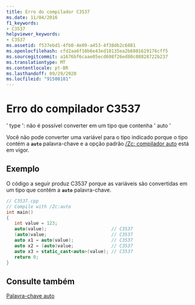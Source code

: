 ```yaml
---
title: Erro do compilador C3537
ms.date: 11/04/2016
f1_keywords:
- C3537
helpviewer_keywords:
- C3537
ms.assetid: f537ebd1-4fb0-4e09-a453-4f38db2c6881
ms.openlocfilehash: cfd2aa6f10b6e43ed10135ea2b6801619176cff5
ms.sourcegitcommit: a1676bf6caae05ecd698f26ed80c08828722b237
ms.translationtype: MT
ms.contentlocale: pt-BR
ms.lasthandoff: 09/29/2020
ms.locfileid: "91508181"
---
```

# <a name="compiler-error-c3537"></a>Erro do compilador C3537

' type ': não é possível converter em um tipo que contenha ' auto '

Você não pode converter uma variável para o tipo indicado porque o tipo contém a **`auto`** palavra-chave e a opção padrão [/Zc: compilador auto](../../build/reference/zc-auto-deduce-variable-type.md) está em vigor.

## <a name="example"></a>Exemplo

O código a seguir produz C3537 porque as variáveis são convertidas em um tipo que contém a **`auto`** palavra-chave.

```cpp
// C3537.cpp
// Compile with /Zc:auto
int main()
{
   int value = 123;
   auto(value);                        // C3537
   (auto)value;                        // C3537
   auto x1 = auto(value);              // C3537
   auto x2 = (auto)value;              // C3537
   auto x3 = static_cast<auto>(value); // C3537
   return 0;
}
```

## <a name="see-also"></a>Consulte também

[Palavra-chave auto](../../cpp/auto-cpp.md)
